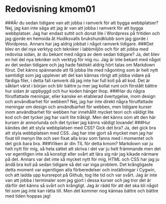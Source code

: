 ---
---
Redovisning kmom01
=========================

###Är du sedan tidigare van att jobba i ramverk för att bygga webbplatser?
Nej, jag kan inte säga att jag är van att jobba i ramverk för att bygga webbplatser. Jag har endast suttit och donat lite i Wordpress på fritiden och jag gjorde en hemsida åt Hudiksvalls brukshundklubb som jag gjorde i Wordpress. Annars har jag aldrig jobbat i något ramverk tidigare.
###Det blev en del nya verktyg och tekniker i labbmiljön och för att jobba med redovisa sidan, är du bekant med några av dem sedan tidigare?
Ja, det blev en hel del nya tekniker och verktyg för mig nu. Jag är inte bekant med något av det sedan tidigare och jag hade faktiskt aldrig hört 
talas om Markdown förut. Det känns spännande att få jobba lite med någonting som är helt nytt samtidigt som jag upplever att det kan kännas rörigt 
att jobba vidare på färdiga filer, i detta fall ramverk då jag inte har full koll på all kod. Det är såklart värst i början och blir bättre ju mer 
jag kollat runt och förstått bättre hur sidan är uppbyggd och hur koden hänger ihop.
###Har du några förutfattade meningar, eller kanske en etablerad övertygelse, inom design och användbarhet för webben?
Nej, jag har inte direkt några förutfattade meningar om design och användbarhet för webben, men tidigare kurser inom användbarhet för webben har 
innehållit mycket teori och väldigt lite kod och det tycker jag har varit lite tråkigt. Men det känns som att den här kursen är annorlunda och det 
tycker jag känns väldigt lovande!
###Hur kändes det att styla webbplatsen med CSS? Gick det bra?
Ja, det gick bra att styla webbplatsen med CSS. Jag har inte gjort så mycket men jag har fixat till menyn lite och sen fixat alla krav som fanns 
med i momentet och det gick bara bra.
###Vilken är din TIL för detta kmom?
Markdown var ju helt nytt för mig, så hela sättet att skriva i det var ju helt främmande men det var egentligen inte så konstigt eller svårt att lära sig när jag kikade närmare på det. Annars var det inte så mycket nytt för mig, HTML och CSS har jag ju ändå bra koll på sedan tidigare så det var inga problem. Det krångligaste detta moment var egentligen alla förberedelser och inställningar i Cygwin, och att ladda upp kursrepot på Github, tog lite tid och var svårt. Jag är inte van att jobba i terminaler som jag gjort i dessa kurser och jag tror det är därför det känns så svårt och krångligt. Jag är rädd för att det ska bli något fel som jag inte kan rätta till. Men det kommer nog kännas bättre och bättre med tiden hoppas jag!
